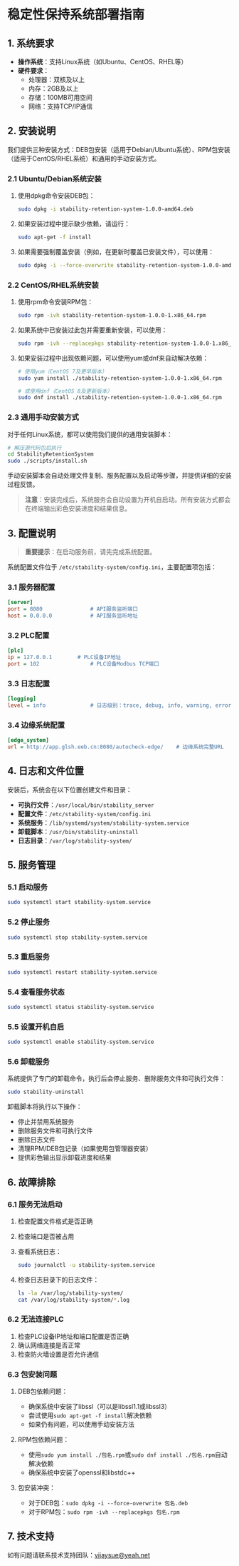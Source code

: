 # 稳定性保持系统部署指南

## 1. 系统要求

- **操作系统**：支持Linux系统（如Ubuntu、CentOS、RHEL等）
- **硬件要求**：
  - 处理器：双核及以上
  - 内存：2GB及以上
  - 存储：100MB可用空间
  - 网络：支持TCP/IP通信

## 2. 安装说明

我们提供三种安装方式：DEB包安装（适用于Debian/Ubuntu系统）、RPM包安装（适用于CentOS/RHEL系统）和通用的手动安装方式。

### 2.1 Ubuntu/Debian系统安装

1. 使用dpkg命令安装DEB包：
   
   ```bash
   sudo dpkg -i stability-retention-system-1.0.0-amd64.deb
   ```

2. 如果安装过程中提示缺少依赖，请运行：
   
   ```bash
   sudo apt-get -f install
   ```

3. 如果需要强制覆盖安装（例如，在更新时覆盖已安装文件），可以使用：
   
   ```bash
   sudo dpkg -i --force-overwrite stability-retention-system-1.0.0-amd64.deb
   ```

### 2.2 CentOS/RHEL系统安装

1. 使用rpm命令安装RPM包：
   
   ```bash
   sudo rpm -ivh stability-retention-system-1.0.0-1.x86_64.rpm
   ```

2. 如果系统中已安装过此包并需要重新安装，可以使用：
   
   ```bash
   sudo rpm -ivh --replacepkgs stability-retention-system-1.0.0-1.x86_64.rpm
   ```

3. 如果安装过程中出现依赖问题，可以使用yum或dnf来自动解决依赖：
   
   ```bash
   # 使用yum（CentOS 7及更早版本）
   sudo yum install ./stability-retention-system-1.0.0-1.x86_64.rpm
   
   # 或使用dnf（CentOS 8及更新版本）
   sudo dnf install ./stability-retention-system-1.0.0-1.x86_64.rpm
   ```

### 2.3 通用手动安装方式

对于任何Linux系统，都可以使用我们提供的通用安装脚本：

```bash
# 解压源代码包后执行
cd StabilityRetentionSystem
sudo ./scripts/install.sh
```

手动安装脚本会自动处理文件复制、服务配置以及启动等步骤，并提供详细的安装过程反馈。

> **注意**：安装完成后，系统服务会自动设置为开机自启动。所有安装方式都会在终端输出彩色安装进度和结果信息。

## 3. 配置说明

> **重要提示**：在启动服务前，请先完成系统配置。

系统配置文件位于 `/etc/stability-system/config.ini`，主要配置项包括：

### 3.1 服务器配置

```ini
[server]
port = 8080               # API服务监听端口
host = 0.0.0.0            # API服务监听地址
```

### 3.2 PLC配置

```ini
[plc]
ip = 127.0.0.1        # PLC设备IP地址
port = 102                # PLC设备Modbus TCP端口
```

### 3.3 日志配置

```ini
[logging]
level = info              # 日志级别：trace, debug, info, warning, error, critical
```

### 3.4 边缘系统配置

```ini
[edge_system]
url = http://app.glsh.eeb.cn:8080/autocheck-edge/    # 边缘系统完整URL
```

## 4. 日志和文件位置

安装后，系统会在以下位置创建文件和目录：

- **可执行文件**：`/usr/local/bin/stability_server`
- **配置文件**：`/etc/stability-system/config.ini`
- **系统服务**：`/lib/systemd/system/stability-system.service`
- **卸载脚本**：`/usr/bin/stability-uninstall`
- **日志目录**：`/var/log/stability-system/`

## 5. 服务管理

### 5.1 启动服务

```bash
sudo systemctl start stability-system.service
```

### 5.2 停止服务

```bash
sudo systemctl stop stability-system.service
```

### 5.3 重启服务

```bash
sudo systemctl restart stability-system.service
```

### 5.4 查看服务状态

```bash
sudo systemctl status stability-system.service
```

### 5.5 设置开机自启

```bash
sudo systemctl enable stability-system.service
```

### 5.6 卸载服务

系统提供了专门的卸载命令，执行后会停止服务、删除服务文件和可执行文件：

```bash
sudo stability-uninstall
```

卸载脚本将执行以下操作：

- 停止并禁用系统服务
- 删除服务文件和可执行文件
- 删除日志文件
- 清理RPM/DEB包记录（如果使用包管理器安装）
- 提供彩色输出显示卸载进度和结果

## 6. 故障排除

### 6.1 服务无法启动

1. 检查配置文件格式是否正确

2. 检查端口是否被占用

3. 查看系统日志：
   
   ```bash
   sudo journalctl -u stability-system.service
   ```

4. 检查日志目录下的日志文件：
   
   ```bash
   ls -la /var/log/stability-system/
   cat /var/log/stability-system/*.log
   ```

### 6.2 无法连接PLC

1. 检查PLC设备IP地址和端口配置是否正确
2. 确认网络连接是否正常
3. 检查防火墙设置是否允许通信

### 6.3 包安装问题

1. DEB包依赖问题：
   
   - 确保系统中安装了libssl（可以是libssl1.1或libssl3）
   - 尝试使用`sudo apt-get -f install`解决依赖
   - 如果仍有问题，可以使用手动安装方法

2. RPM包依赖问题：
   
   - 使用`sudo yum install ./包名.rpm`或`sudo dnf install ./包名.rpm`自动解决依赖
   - 确保系统中安装了openssl和libstdc++

3. 包安装冲突：
   
   - 对于DEB包：`sudo dpkg -i --force-overwrite 包名.deb`
   - 对于RPM包：`sudo rpm -ivh --replacepkgs 包名.rpm`

## 7. 技术支持

如有问题请联系技术支持团队：vijaysue@yeah.net